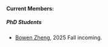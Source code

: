 #### Current Members: 

##### PhD Students

- [Bowen Zheng](https://scholar.google.com/citations?user=6w720AcAAAAJ), 2025 Fall incoming.

